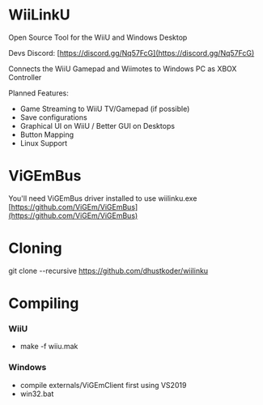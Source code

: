 # WiiLinkU
Open Source Tool for the WiiU and Windows Desktop

Devs Discord: [https://discord.gg/Nq57FcG](https://discord.gg/Nq57FcG)

Connects the WiiU Gamepad and Wiimotes to Windows PC as XBOX Controller

Planned Features:
- Game Streaming to WiiU TV/Gamepad (if possible)
- Save configurations
- Graphical UI on WiiU / Better GUI on Desktops
- Button Mapping
- Linux Support

# ViGEmBus
You'll need ViGEmBus driver installed to use wiilinku.exe
[https://github.com/ViGEm/ViGEmBus](https://github.com/ViGEm/ViGEmBus)

# Cloning
git clone --recursive https://github.com/dhustkoder/wiilinku

# Compiling
### WiiU
- make -f wiiu.mak

### Windows
- compile externals/ViGEmClient first using VS2019
- win32.bat

